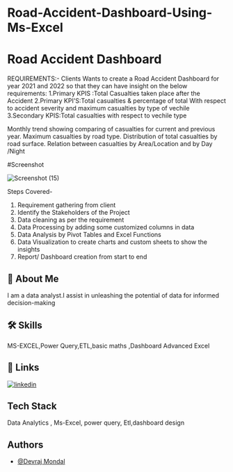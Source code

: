 # Road-Accident-Dashboard-Using-Ms-Excel


# Road Accident Dashboard

REQUIREMENTS:-
Clients Wants to create a Road Accident Dashboard for year 2021 and 2022 so that they can have insight on the below requirements:
1.Primary KPIS :Total Casualties taken place after the Accident
2.Primary KPI'S:Total casualties & percentage of total With respect to accident severity and maximum casualties by type of vechile
3.Secondary KPIS:Total casualties with respect to vechile type

Monthly trend showing  comparing of casualties for current and previous year.
Maximum casualties by road type.
Distribution of total casualties by road surface.
Relation between casualties by Area/Location and by Day /Night
 
#Screenshot

![Screenshot (15)](https://github.com/devraj-mondal/Road-Accident-Dashboard-Using-Ms-Excel/assets/64974135/0ee0e7d7-c57a-4e45-8721-497fff1a03cf)


Steps Covered-
1. Requirement gathering from client
2. Identify the Stakeholders of the Project
3. Data cleaning as per the requirement
4. Data Processing by adding some customized columns in data
5. Data Analysis by Pivot Tables and Excel Functions
6. Data Visualization to create charts and custom sheets to show the insights
7. Report/ Dashboard creation from start to end

## 🚀 About Me
I am a data analyst.I assist in unleashing the potential of data for informed decision-making


## 🛠 Skills
MS-EXCEL,Power Query,ETL,basic maths ,Dashboard
Advanced Excel

## 🔗 Links
[![linkedin](https://img.shields.io/badge/linkedin-0A66C2?style=for-the-badge&logo=linkedin&logoColor=white)](https://www.linkedin.com/in/devrajmondal5/)


## Tech Stack

 Data Analytics , Ms-Excel, power query, Etl,dashboard design


## Authors

- [@Devraj Mondal](https://github.com/devraj-mondal)



